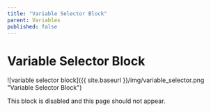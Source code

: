 ```yaml
---
title: "Variable Selector Block"
parent: Variables
published: false
---
```

# Variable Selector Block
![variable selector block]({{ site.baseurl }}/img/variable_selector.png "Variable Selector Block")

This block is disabled and this page should not appear.